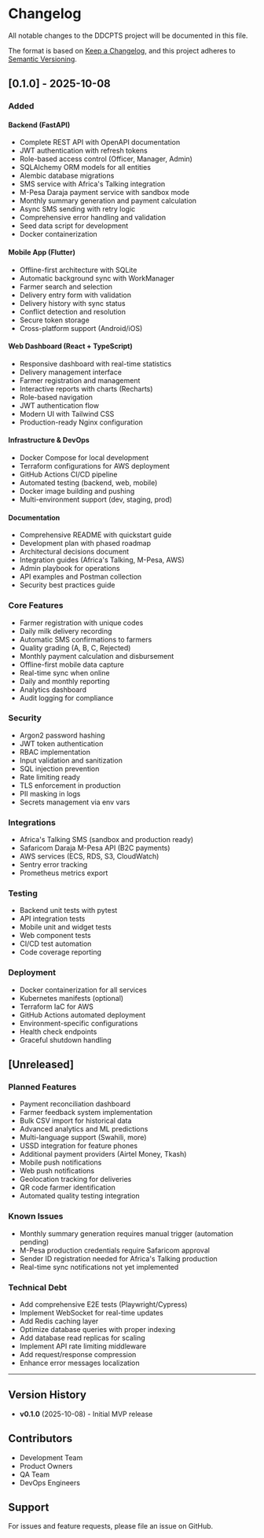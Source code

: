 # Changelog

All notable changes to the DDCPTS project will be documented in this file.

The format is based on [Keep a Changelog](https://keepachangelog.com/en/1.0.0/),
and this project adheres to [Semantic Versioning](https://semver.org/spec/v2.0.0.html).

## [0.1.0] - 2025-10-08

### Added

#### Backend (FastAPI)
- Complete REST API with OpenAPI documentation
- JWT authentication with refresh tokens
- Role-based access control (Officer, Manager, Admin)
- SQLAlchemy ORM models for all entities
- Alembic database migrations
- SMS service with Africa's Talking integration
- M-Pesa Daraja payment service with sandbox mode
- Monthly summary generation and payment calculation
- Async SMS sending with retry logic
- Comprehensive error handling and validation
- Seed data script for development
- Docker containerization

#### Mobile App (Flutter)
- Offline-first architecture with SQLite
- Automatic background sync with WorkManager
- Farmer search and selection
- Delivery entry form with validation
- Delivery history with sync status
- Conflict detection and resolution
- Secure token storage
- Cross-platform support (Android/iOS)

#### Web Dashboard (React + TypeScript)
- Responsive dashboard with real-time statistics
- Delivery management interface
- Farmer registration and management
- Interactive reports with charts (Recharts)
- Role-based navigation
- JWT authentication flow
- Modern UI with Tailwind CSS
- Production-ready Nginx configuration

#### Infrastructure & DevOps
- Docker Compose for local development
- Terraform configurations for AWS deployment
- GitHub Actions CI/CD pipeline
- Automated testing (backend, web, mobile)
- Docker image building and pushing
- Multi-environment support (dev, staging, prod)

#### Documentation
- Comprehensive README with quickstart guide
- Development plan with phased roadmap
- Architectural decisions document
- Integration guides (Africa's Talking, M-Pesa, AWS)
- Admin playbook for operations
- API examples and Postman collection
- Security best practices guide

### Core Features
- Farmer registration with unique codes
- Daily milk delivery recording
- Automatic SMS confirmations to farmers
- Quality grading (A, B, C, Rejected)
- Monthly payment calculation and disbursement
- Offline-first mobile data capture
- Real-time sync when online
- Daily and monthly reporting
- Analytics dashboard
- Audit logging for compliance

### Security
- Argon2 password hashing
- JWT token authentication
- RBAC implementation
- Input validation and sanitization
- SQL injection prevention
- Rate limiting ready
- TLS enforcement in production
- PII masking in logs
- Secrets management via env vars

### Integrations
- Africa's Talking SMS (sandbox and production ready)
- Safaricom Daraja M-Pesa API (B2C payments)
- AWS services (ECS, RDS, S3, CloudWatch)
- Sentry error tracking
- Prometheus metrics export

### Testing
- Backend unit tests with pytest
- API integration tests
- Mobile unit and widget tests
- Web component tests
- CI/CD test automation
- Code coverage reporting

### Deployment
- Docker containerization for all services
- Kubernetes manifests (optional)
- Terraform IaC for AWS
- GitHub Actions automated deployment
- Environment-specific configurations
- Health check endpoints
- Graceful shutdown handling

## [Unreleased]

### Planned Features
- Payment reconciliation dashboard
- Farmer feedback system implementation
- Bulk CSV import for historical data
- Advanced analytics and ML predictions
- Multi-language support (Swahili, more)
- USSD integration for feature phones
- Additional payment providers (Airtel Money, Tkash)
- Mobile push notifications
- Web push notifications
- Geolocation tracking for deliveries
- QR code farmer identification
- Automated quality testing integration

### Known Issues
- Monthly summary generation requires manual trigger (automation pending)
- M-Pesa production credentials require Safaricom approval
- Sender ID registration needed for Africa's Talking production
- Real-time sync notifications not yet implemented

### Technical Debt
- Add comprehensive E2E tests (Playwright/Cypress)
- Implement WebSocket for real-time updates
- Add Redis caching layer
- Optimize database queries with proper indexing
- Add database read replicas for scaling
- Implement API rate limiting middleware
- Add request/response compression
- Enhance error messages localization

---

## Version History

- **v0.1.0** (2025-10-08) - Initial MVP release

## Contributors

- Development Team
- Product Owners
- QA Team
- DevOps Engineers

## Support

For issues and feature requests, please file an issue on GitHub.
